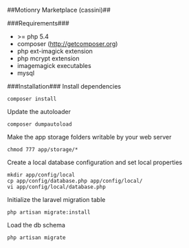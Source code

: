##Motionry Marketplace (cassini)##

###Requirements###
+  \>= php 5.4
+  composer (<http://getcomposer.org>)
+  php ext-imagick extension
+  php mcrypt extension
+  imagemagick executables
+  mysql

###Installation###
Install dependencies
    
    composer install
    
Update the autoloader

    composer dumpautoload

Make the app storage folders writable by your web server

    chmod 777 app/storage/*

Create a local database configuration and set local properties

    mkdir app/config/local
    cp app/config/database.php app/config/local/
    vi app/config/local/database.php

Initialize the laravel migration table

    php artisan migrate:install

Load the db schema
    
    php artisan migrate

